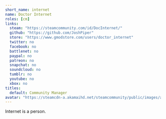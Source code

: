 ```yaml
---
short_name: internet
name: Doctor Internet
roles: [cm]
links:
  steam: "https://steamcommunity.com/id/DocInternet/"
  github: "https://github.com/JoshPiper"
  store: "https://www.gmodstore.com/users/doctor_internet"
  twitter: no
  facebook: no
  battlenet: no
  paypal: no
  patreon: no
  snapchat: no
  soundcloud: no
  tumblr: no
  youtube: no
  xbox: no
titles:
  default: Community Manager
avatar: "https://steamcdn-a.akamaihd.net/steamcommunity/public/images/avatars/3b/3b0eae51e17a60e34b920b25290eb32c197efc9c_medium.jpg"
---
```

Internet is a person.